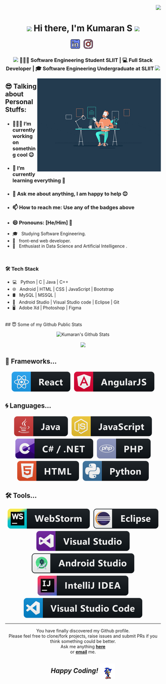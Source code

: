 

<div align="right">

![](https://visitor-badge.glitch.me/badge?page_id=SKumaran14.SKumaran14)

</div>
<div align="center">
   <h1><img src="https://emojis.slackmojis.com/emojis/images/1531849430/4246/blob-sunglasses.gif?1531849430" width="30"/style="color:blue;"> Hi there, I'm Kumaran S  <img src="https://media.giphy.com/media/hvRJCLFzcasrR4ia7z/giphy.gif" width="30px"> </h1>
   
</div>

<p align='center'>
    <a href="https://www.linkedin.com/in/kumaran-varathan-0a4a821aa/"><img height="30" src="assets/images/linkedin.png"></a>&nbsp;&nbsp;
<!--     <a href="https://medium.com/@kumaran14"><img height="30" src="assets/images/medium.png"></a>&nbsp;&nbsp; -->
<!--     <a href="https://www.linkedin.com/in/kumaran-varathan-0a4a821aa/"><img height="30" src="assets/images/facebook.png"></a>&nbsp;&nbsp; -->
    <a href="https://www.instagram.com/thenameiskumaran/"><img height="30" src="assets/images/instagram.png"></a>&nbsp;&nbsp;
   <!-- <a href="https://www.linkedin.com/in/kumaran-varathan-0a4a821aa/"><img height="30" src="assets/images/skype.png"></a>&nbsp;&nbsp;
-->
 </p>

<div align="center">
<h3><img src="https://media.giphy.com/media/WUlplcMpOCEmTGBtBW/giphy.gif" width="35"> 👨🏽‍💻 Software Engineering Student SLIIT | 💻 Full Stack Developer | 🎓 Software Engineering Undergraduate at SLIIT  <img src="https://media.giphy.com/media/WUlplcMpOCEmTGBtBW/giphy.gif" width="35"></h3>
</div>

 
 <img align="right" height="300px" width="400px" alt="GIF" src="assets/images/searching.gif" />


## 😎 Talking about Personal Stuffs:
- ### 👨🏽‍💻 I’m currently working on something cool 😉
- ### 🌱 I’m currently learning everything 🤣
- ### 💬 Ask me about anything, I am happy to help 😊
- ### 📫 How to reach me: Use any of the badges above 
- ### 😄 Pronouns: [He/Him] 👦
- 🎓 &nbsp; Studying Software Engineering.
- 💼 &nbsp; front-end web developer.
- 🌱 &nbsp; Enthusiast in Data Science and Artificial Intelligence .
  
<br />

<h3>🛠 Tech Stack</h3>

- 💻 &nbsp; Python | C | Java | C++  
- 🌐 &nbsp; Android  | HTML | CSS | JavaScript | Bootstrap 
- 🛢 &nbsp; MySQL | MSSQL | 
- 🔧 &nbsp; Android Studio | Visual Studio code | Eclipse | Git
- 🖥 &nbsp; Adobe Xd | Photoshop | Figma

<br>
## 😇 Some of my Github Public Stats

</details>
<center>
<p align = "center">
 <img align="center" src="https://github-readme-stats.vercel.app/api?username=SKumaran14&include_all_commits=true&count_private=true&show_icons=true&line_height=20&title_color=7A7ADB&icon_color=2234AE&text_color=D3D3D3&bg_color=0,000000,130F40" alt="Kumaran's Github Stats">
<br /><br />
<img height="137px" src="https://github-readme-stats.vercel.app/api/top-langs/?username=SKumaran14&hide=html&hide_title=true&hide_border=true&layout=compact&langs_count=6&exclude_repo=comp426,Redventures-Movie-Quotes&theme=react" /></a>


</p>
</center>


## 🚀 Frameworks...

<p align="center">
  
   <img src="assets\badges\Frameworks\react.svg" alt="react" style="vertical-align:top; margin:4px">
 <!--  <img src="assets\badges\Frameworks\flutter.svg" alt="flutter" style="vertical-align:top; margin:4px">
  <img src="assets\badges\Frameworks\nodejs.svg" alt="nodejs" style="vertical-align:top; margin:4px">     
  <img src="assets\badges\Frameworks\bootstrap.svg" alt="bootstrap" style="vertical-align:top; margin:4px"> -->
  <img src="assets\badges\Frameworks\angular.svg" alt="angularjs" style="vertical-align:top; margin:4px">
  
</p>

## 🌀 Languages...

<p align="center">
  
   <img src="assets\badges\Languages\java.svg" alt="java" style="vertical-align:top; margin:4px">
   <img src="assets\badges\Languages\js.svg" alt="js" style="vertical-align:top; margin:4px">
  <img src="assets\badges\Languages\csharp_dotnet.svg" alt="csharpdotnet" style="vertical-align:top; margin:4px">    
  <img src="assets\badges\Languages\php.svg" alt="php" style="vertical-align:top; margin:4px"> 
  <img src="assets\badges\Languages\html.svg" alt="html" style="vertical-align:top; margin:4px">
  <img src="assets\badges\Languages\python.svg" alt="python" style="vertical-align:top; margin:4px">

</p>

## 🛠 Tools...

<p align="center">
  
   <img src="assets\badges\Tools\jetbrains_webstorm.svg" alt="webstorm" style="vertical-align:top; margin:4px">
   <img src="assets\badges\Tools\eclipse.svg" alt="eclipse" style="vertical-align:top; margin:4px">
  <img src="assets\badges\Tools\visualstudio.svg" alt="visualstudio" style="vertical-align:top; margin:4px">    
  <img src="assets\badges\Tools\android_studio_colour.svg" alt="androidstudio" style="vertical-align:top; margin:4px">
  <img src="assets\badges\Tools\jetbrains_intellij.svg" alt="jetbrains_intellij" style="vertical-align:top; margin:4px">
  <img src="assets\badges\Tools\visualstudio_code.svg" alt="vscode" style="vertical-align:top; margin:4px">
</p>

---

<div align="center">

You have finally discovered my Github profile. <br>
Please feel free to clone/fork projects, raise issues and submit PRs if you think something could be better. <br>
Ask me anything <a href="https://github.com/SKumaran14"><b>here</b></a><br>
or <a href="mailto:kumaransathiyavarathan@gmail.com"><b>email</b></a> me.

## <i>Happy Coding!</i> <img align="center"  alt="GIF" src="assets\images\sonic-dance.gif" />

</div>





